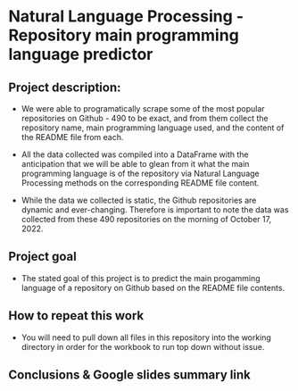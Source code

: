# Natural Language Processing - Repository main programming language predictor


## Project description:

- We were able to programatically scrape some of the most popular repositories on Github - 490 to be exact, and from them collect the repository name, main programming language used, and the content of the README file from each. 

- All the data collected was compiled into a DataFrame with the anticipation that we will be able to glean from it what the main programming language is of the repository via Natural Language Processing methods on the corresponding README file content.

- While the data we collected is static, the Github repositories are dynamic and ever-changing. Therefore is important to note the data was collected from these 490 repositories on the morning of October 17, 2022.


## Project goal

- The stated goal of this project is to predict the main progamming language of a repository on Github based on the README file contents.


## How to repeat this work

- You will need to pull down all files in this repository into the working directory in order for the workbook to run top down without issue.


## Conclusions & Google slides summary link


